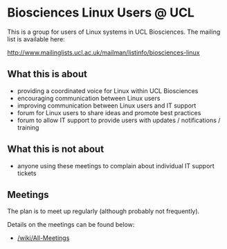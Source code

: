 
# Biosciences Linux Users @ UCL

This is a group for users of Linux systems in UCL Biosciences. The mailing list is available here:

http://www.mailinglists.ucl.ac.uk/mailman/listinfo/biosciences-linux

## What this is about

 - providing a coordinated voice for Linux within UCL Biosciences
 - encouraging communication between Linux users
 - improving communication between Linux users and IT support
 - forum for Linux users to share ideas and promote best practices
 - forum to allow IT support to provide users with updates / notifications / training

## What this is not about

 - anyone using these meetings to complain about individual IT support tickets

## Meetings

The plan is to meet up regularly (although probably not frequently). 

Details on the meetings can be found below:

 - [/wiki/All-Meetings](https://github.com/sillitoe/ucl-biosciences-linux-users/wiki/All-Meetings)
